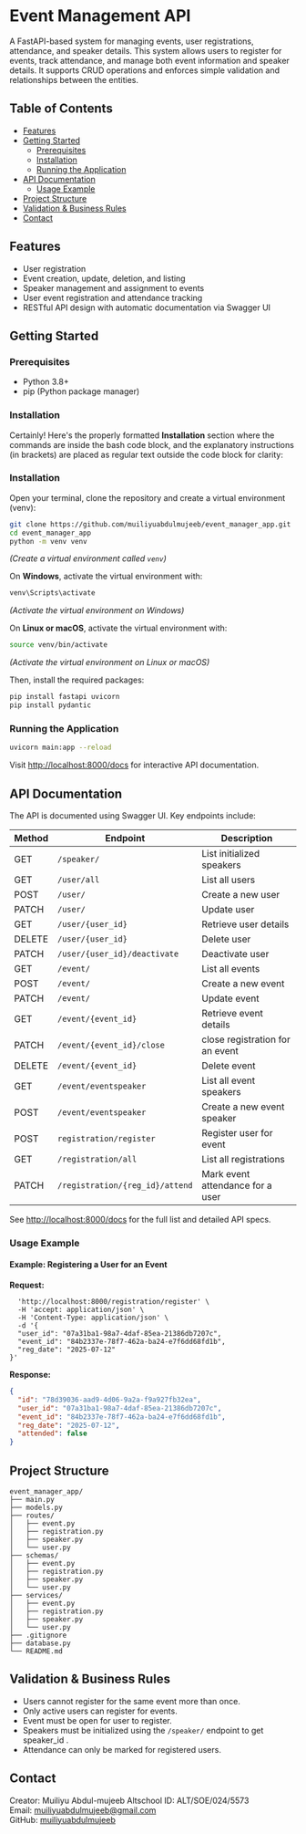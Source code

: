 # Event Management API

A FastAPI-based system for managing events, user registrations, attendance, and speaker details. This system allows users to register for events, track attendance, and manage both event information and speaker details. It supports CRUD operations and enforces simple validation and relationships between the entities.



## Table of Contents

- [Features](#features)  
- [Getting Started](#getting-started)  
  - [Prerequisites](#prerequisites)  
  - [Installation](#installation)  
  - [Running the Application](#running-the-application)  
- [API Documentation](#api-documentation)  
  - [Usage Example](#usage-example)  
- [Project Structure](#project-structure)  
- [Validation & Business Rules](#validation--business-rules)   
- [Contact](#contact)  

## Features

- User registration  
- Event creation, update, deletion, and listing  
- Speaker management and assignment to events  
- User event registration and attendance tracking    
- RESTful API design with automatic documentation via Swagger UI  

## Getting Started

### Prerequisites

- Python 3.8+  
- pip (Python package manager)  

### Installation

Certainly! Here's the properly formatted **Installation** section where the commands are inside the bash code block, and the explanatory instructions (in brackets) are placed as regular text outside the code block for clarity:

### Installation

Open your terminal, clone the repository and create a virtual environment (venv):

```bash
git clone https://github.com/muiliyuabdulmujeeb/event_manager_app.git
cd event_manager_app
python -m venv venv
```
*(Create a virtual environment called `venv`)*

On **Windows**, activate the virtual environment with:

```bash
venv\Scripts\activate
```
*(Activate the virtual environment on Windows)*

On **Linux or macOS**, activate the virtual environment with:

```bash
source venv/bin/activate
```
*(Activate the virtual environment on Linux or macOS)*

Then, install the required packages:

```bash
pip install fastapi uvicorn
pip install pydantic
```

### Running the Application

```bash
uvicorn main:app --reload
```

Visit [http://localhost:8000/docs](http://localhost:8000/docs) for interactive API documentation.

## API Documentation

The API is documented using Swagger UI. Key endpoints include:

| Method | Endpoint                        | Description                         |
|--------|---------------------------------|-------------------------------------|
| GET    | `/speaker/`                     | List initialized speakers           |
| GET    | `/user/all`                     | List all users                      |
| POST   | `/user/`                        | Create a new user                   |
| PATCH  | `/user/`                        | Update user                         |
| GET    | `/user/{user_id}`               | Retrieve user details               |
| DELETE | `/user/{user_id}`               | Delete user                         |
| PATCH  | `/user/{user_id}/deactivate`    | Deactivate user                     |
| GET    | `/event/`                       | List all events                     |
| POST   | `/event/`                       | Create a new event                  |
| PATCH  | `/event/`                       | Update event                        |
| GET    | `/event/{event_id}`             | Retrieve event details              |
| PATCH  | `/event/{event_id}/close`       | close registration for an event     |
| DELETE | `/event/{event_id}`             | Delete event                        |
| GET    | `/event/eventspeaker`           | List all event speakers             |
| POST   | `/event/eventspeaker`           | Create a new event speaker          |
| POST   | `registration/register`         | Register user for event             |
| GET    | `/registration/all`             | List all registrations              |
| PATCH  | `/registration/{reg_id}/attend` | Mark event attendance for a user    |

See [http://localhost:8000/docs](http://localhost:8000/docs) for the full list and detailed API specs.

### Usage Example

#### Example: Registering a User for an Event

**Request:**

```curl -X 'POST' \
  'http://localhost:8000/registration/register' \
  -H 'accept: application/json' \
  -H 'Content-Type: application/json' \
  -d '{
  "user_id": "07a31ba1-98a7-4daf-85ea-21386db7207c",
  "event_id": "84b2337e-78f7-462a-ba24-e7f6dd68fd1b",
  "reg_date": "2025-07-12"
}'
```

**Response:**

```json
{
  "id": "78d39036-aad9-4d06-9a2a-f9a927fb32ea",
  "user_id": "07a31ba1-98a7-4daf-85ea-21386db7207c",
  "event_id": "84b2337e-78f7-462a-ba24-e7f6dd68fd1b",
  "reg_date": "2025-07-12",
  "attended": false
}
```


## Project Structure

```
event_manager_app/
├── main.py
├── models.py
├── routes/
│   ├── event.py
│   ├── registration.py
│   ├── speaker.py
│   └── user.py
├── schemas/
│   ├── event.py
│   ├── registration.py
│   ├── speaker.py
│   └── user.py
├── services/
│   ├── event.py
│   ├── registration.py
│   ├── speaker.py
│   └── user.py
├── .gitignore
├── database.py
└── README.md
```

## Validation & Business Rules

- Users cannot register for the same event more than once.  
- Only active users can register for events.  
- Event must be open for user to register.
- Speakers must be initialized using the `/speaker/` endpoint to get speaker_id .  
- Attendance can only be marked for registered users.  



## Contact

Creator: Muiliyu Abdul-mujeeb
Altschool ID: ALT/SOE/024/5573  
Email: muiliyuabdulmujeeb@gmail.com  
GitHub: [muiliyuabdulmujeeb](https://github.com/muiliyuabdulmujeeb)
